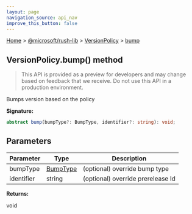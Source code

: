 ```yaml
---
layout: page
navigation_source: api_nav
improve_this_button: false
---
```



[Home](./index.md) &gt; [@microsoft/rush-lib](./rush-lib.md) &gt; [VersionPolicy](./rush-lib.versionpolicy.md) &gt; [bump](./rush-lib.versionpolicy.bump.md)

## VersionPolicy.bump() method

> This API is provided as a preview for developers and may change based on feedback that we receive. Do not use this API in a production environment.
>

Bumps version based on the policy

<b>Signature:</b>

```typescript
abstract bump(bumpType?: BumpType, identifier?: string): void;
```

## Parameters

|  Parameter | Type | Description |
|  --- | --- | --- |
|  bumpType | [BumpType](./rush-lib.bumptype.md) | (optional) override bump type |
|  identifier | string | (optional) override prerelease Id |

<b>Returns:</b>

void
